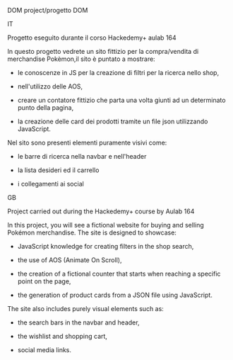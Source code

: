 DOM project/progetto DOM

IT 

Progetto eseguito durante il corso Hackedemy+ aulab 164


In questo progetto vedrete un sito fittizio per la compra/vendita di merchandise Pokèmon,il sito è puntato a mostrare:

- le conoscenze in JS per la creazione di filtri per la ricerca nello shop, 

- nell'utilizzo delle AOS, 

- creare un contatore fittizio che parta una volta giunti ad un determinato punto della pagina,
 
- la creazione delle card dei prodotti tramite un file json utilizzando JavaScript.

Nel sito sono presenti elementi puramente visivi come: 

- le barre di ricerca nella navbar e nell'header 

- la lista desideri ed il carrello 

- i collegamenti ai social

GB

Project carried out during the Hackedemy+ course by Aulab 164


In this project, you will see a fictional website for buying and selling Pokémon merchandise. 
The site is designed to showcase:

- JavaScript knowledge for creating filters in the shop search,

- the use of AOS (Animate On Scroll),
 
- the creation of a fictional counter that starts when reaching a specific point on the page, 

- the generation of product cards from a JSON file using JavaScript.

The site also includes purely visual elements such as: 

- the search bars in the navbar and header, 

- the wishlist and shopping cart, 

- social media links.
